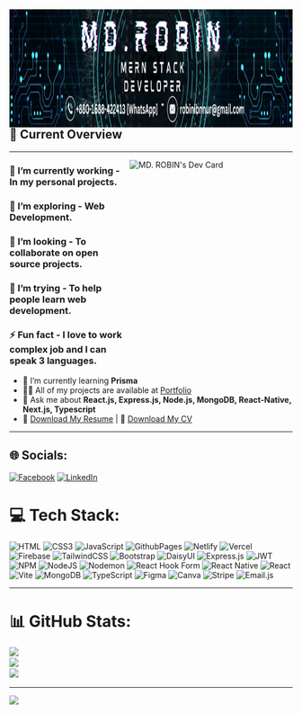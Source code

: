 <a href="https://www.facebook.com/robinibnnur/"><img align="right" src="https://github.com/Robin-Ibn-Nur/robin/blob/main/LinkedIn.png" height="210" alt="MD. ROBIN's Profile"/></a>
---
## :eyes: Current Overview
---
<div align="left">
<a href="https://app.daily.dev/robinibnnur"><img align="right" src="https://api.daily.dev/devcards/eb3477c296bf4fc8b9f9a0a091c840ba.png?r=1f4" height="380" width="290" alt="MD. ROBIN's Dev Card"/></a>
</div>

### 🔭 I’m currently working - In my personal projects. 
### 🌱 I’m exploring - Web Development. 
### 👯 I’m looking - To collaborate on open source projects. 
### 🤔 I’m trying - To help people learn web development. 
### ⚡ Fun fact - I love to work complex job and I can speak 3 languages.

- 🌱 I’m currently learning **Prisma**
- 👨‍💻 All of my projects are available at [Portfolio](https://r-o-b-i-n.netlify.app/)
- 💬 Ask me about **React.js, Express.js, Node.js, MongoDB, React-Native, Next.js, Typescript**
- 📄 [Download My Resume](https://drive.google.com/file/d/1od9AuE7ZjiOckzvM_1tbR8_CYX3QEfpK/view?usp=sharing) | 📑 [Download My CV](https://drive.google.com/file/d/1IVfDc50qhHdxgziTrz_dip_2BUv2ksK0/view?usp=sharing)


---
## 🌐 Socials:
[![Facebook](https://img.shields.io/badge/Facebook-%231877F2.svg?logo=Facebook&logoColor=white)](https://facebook.com/https://www.facebook.com/robinibnnur/) [![LinkedIn](https://img.shields.io/badge/LinkedIn-%230077B5.svg?logo=linkedin&logoColor=white)](https://linkedin.com/in/https://www.linkedin.com/in/robinibnnur/) 
<br/>

# 💻 Tech Stack:
![HTML](https://img.shields.io/badge/HTML5-E34F26?style=for-the-badge&logo=html5&logoColor=white) ![CSS3](https://img.shields.io/badge/css3-%231572B6.svg?style=for-the-badge&logo=css3&logoColor=white) ![JavaScript](https://img.shields.io/badge/javascript-%23323330.svg?style=for-the-badge&logo=javascript&logoColor=%23F7DF1E) ![GithubPages](https://img.shields.io/badge/github%20pages-121013?style=for-the-badge&logo=github&logoColor=white) ![Netlify](https://img.shields.io/badge/netlify-%23000000.svg?style=for-the-badge&logo=netlify&logoColor=#00C7B7) ![Vercel](https://img.shields.io/badge/vercel-%23000000.svg?style=for-the-badge&logo=vercel&logoColor=white) ![Firebase](https://img.shields.io/badge/firebase-%23039BE5.svg?style=for-the-badge&logo=firebase) ![TailwindCSS](https://img.shields.io/badge/Tailwind_CSS-38B2AC?style=for-the-badge&logo=tailwind-css&logoColor=white) ![Bootstrap](https://img.shields.io/badge/bootstrap-%238511FA.svg?style=for-the-badge&logo=bootstrap&logoColor=white) ![DaisyUI](https://img.shields.io/badge/daisyui-5A0EF8?style=for-the-badge&logo=daisyui&logoColor=white) ![Express.js](https://img.shields.io/badge/express.js-%23404d59.svg?style=for-the-badge&logo=express&logoColor=%2361DAFB) ![JWT](https://img.shields.io/badge/JWT-black?style=for-the-badge&logo=JSON%20web%20tokens) ![NPM](https://img.shields.io/badge/NPM-%23CB3837.svg?style=for-the-badge&logo=npm&logoColor=white) ![NodeJS](https://img.shields.io/badge/node.js-6DA55F?style=for-the-badge&logo=node.js&logoColor=white) ![Nodemon](https://img.shields.io/badge/NODEMON-%23323330.svg?style=for-the-badge&logo=nodemon&logoColor=%BBDEAD) ![React Hook Form](https://img.shields.io/badge/React%20Hook%20Form-%23EC5990.svg?style=for-the-badge&logo=reacthookform&logoColor=white) ![React Native](https://img.shields.io/badge/react_native-%2320232a.svg?style=for-the-badge&logo=react&logoColor=%2361DAFB) ![React](https://img.shields.io/badge/react-%2320232a.svg?style=for-the-badge&logo=react&logoColor=%2361DAFB) ![Vite](https://img.shields.io/badge/vite-%23646CFF.svg?style=for-the-badge&logo=vite&logoColor=white) ![MongoDB](https://img.shields.io/badge/MongoDB-%234ea94b.svg?style=for-the-badge&logo=mongodb&logoColor=white) ![TypeScript](https://img.shields.io/badge/TypeScript-007ACC?style=for-the-badge&logo=typescript&logoColor=white) 
![Figma](https://img.shields.io/badge/Figma-F24E1E?style=for-the-badge&logo=figma&logoColor=white) ![Canva](https://img.shields.io/badge/Canva-00C4CC?style=for-the-badge&logo=canva&logoColor=white) ![Stripe](https://img.shields.io/badge/Stripe-008CDD?style=for-the-badge&logo=stripe&logoColor=white) ![Email.js](https://img.shields.io/badge/Email.js-44A8B7?style=for-the-badge&logo=email.js&logoColor=white)

---
# 📊 GitHub Stats:
![](https://github-readme-stats.vercel.app/api?username=Robin-Ibn-Nur&theme=tokyonight&hide_border=false&include_all_commits=false&count_private=false)<br/>
![](https://github-readme-streak-stats.herokuapp.com/?user=Robin-Ibn-Nur&theme=tokyonight&hide_border=false)<br/>
![](https://github-readme-stats.vercel.app/api/top-langs/?username=Robin-Ibn-Nur&theme=tokyonight&hide_border=false&include_all_commits=false&count_private=false&layout=compact)

---
![](https://komarev.com/ghpvc/?username=Robin-Ibn-Nur)


<!-- Proudly created with GPRM ( https://gprm.itsvg.in ) -->

